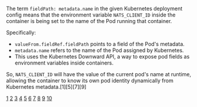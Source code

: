 The term `fieldPath: metadata.name` in the given Kubernetes deployment config means that the environment variable
`NATS_CLIENT_ID` inside the container is being set to the name of the Pod running that container.

Specifically:

- `valueFrom.fieldRef.fieldPath` points to a field of the Pod's metadata.
- `metadata.name` refers to the name of the Pod assigned by Kubernetes.
- This uses the Kubernetes Downward API, a way to expose pod fields as environment variables inside containers.

So, `NATS_CLIENT_ID` will have the value of the current pod's name at runtime, allowing the container to know its own pod
identity dynamically from Kubernetes metadata.[1][5][7][9]

[1](https://stackoverflow.com/questions/52680807/how-to-assign-cluster-namespace-and-pod-name-in-kubernetes-yaml-files-environm)
[2](https://www.reddit.com/r/kubernetes/comments/msdp6t/k8s_noob_question_whats_up_with_redefining_labels/)
[3](https://itnext.io/kubernetes-tips-exposing-information-about-pods-9e7cf45d8a9a)
[4](https://stackoverflow.com/questions/74884987/in-a-kubernetes-deployment-yaml-why-do-we-have-to-match-the-template-labels-to)
[5](https://jamesdefabia.github.io/docs/user-guide/downward-api/)
[6](https://kubernetes.io/docs/concepts/workloads/controllers/deployment/) [7](https://cloudyuga.guru/blogs/downwardapi/)
[8](https://kubernetes.io/docs/concepts/overview/working-with-objects/common-labels/)
[9](https://kubernetes.io/docs/tasks/inject-data-application/environment-variable-expose-pod-information/)
[10](https://devtron.ai/blog/kubernetes-labels-and-selectors-a-definitive-guide-with-hands-on/)
